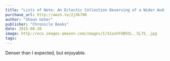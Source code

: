 ```yaml
---
title: "Lists of Note: An Eclectic Collection Deserving of a Wider Audience"
purchase_url: http://amzn.to/2jXk706
author: "Shaun Usher"
publisher: "Chronicle Books"
date: 2015-08-30
image: http://ecx.images-amazon.com/images/I/51ashFdB93L._SL75_.jpg
tags:
---
```


Denser than I expected, but enjoyable.

